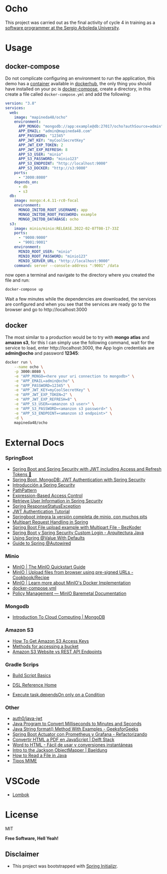 # Ocho

This project was carried out as the final activity of cycle 4 in training as a [software programmer at the Sergio Arboleda University](https://www.usergioarboleda.edu.co/noticias/la-sergio-hara-parte-de-mision-tic-2022-el-programa-para-capacitar-a-mas-de-50-mil-colombianos-en-habilidades-y-competencias-4-0/).

# Usage

## docker-compose

Do not complicate configuring an environment to run the application, this demo has a [container](https://hub.docker.com/r/mapineda48/ocho) available in [dockerhub](https://hub.docker.com/), the only thing you should have installed on your pc is [docker-compose](https://docs.docker.com/compose/), create a directory, in this create a file called `docker-compose.yml` and add the following:

```yml
version: "3.8"
services: 
  web:
    image: "mapineda48/ocho"
    environment:
      APP_MONGO: "mongodb://app:example@db:27017/ocho?authSource=admin"
      APP_EMAIL: "admin@mapineda48.com"
      APP_PASSWORD: "12345"
      APP_JWT_KEY: "myCoolSecretKey"
      APP_JWT_EXP_TOKEN: 2
      APP_JWT_EXP_REFRESH: 8
      APP_S3_USER: "minio"
      APP_S3_PASSWORD: "minio123"
      APP_S3_ENDPOINT: "http://localhost:9000"
      APP_S3_DOCKER: "http://s3:9000"
    ports:
      - "3000:8080"
    depends_on:
      - db
      - s3
  db:
    image: mongo:4.4.11-rc0-focal
    environment:
      MONGO_INITDB_ROOT_USERNAME: app
      MONGO_INITDB_ROOT_PASSWORD: example
      MONGO_INITDB_DATABASE: ocho
  s3:
    image: minio/minio:RELEASE.2022-02-07T08-17-33Z
    ports:
      - "9000:9000"
      - "9001:9001"
    environment:
      MINIO_ROOT_USER: "minio"
      MINIO_ROOT_PASSWORD: "minio123"
      MINIO_SERVER_URL: "http://localhost:9000"
    command: server --console-address ":9001" /data
```
now open a terminal and navigate to the directory where you created the file and run:

```sh
docker-compose up
```
Wait a few minutes while the dependencies are downloaded, the services are configured and when you see that the services are ready go to the browser and go to http://localhost:3000

## docker

The most similar to a production would be to try with **mongo atlas** and **amazon s3**, for this I can simply use the following command, wait for the service to load, enter http://localhost:3000, the App login credentials are **admin@ocho** and password **12345**:

```sh
docker run \
    --name ocho \
    -p 3000:8080 \
    -e "APP_MONGO=<here your uri connection to mongodb>" \
    -e "APP_EMAIL=admin@ocho" \
    -e "APP_PASSWORD=12345" \
    -e "APP_JWT_KEY=myCoolSecretKey" \
    -e "APP_JWT_EXP_TOKEN=2" \
    -e "APP_JWT_EXP_REFRESH=8" \
    -e "APP_S3_USER=<amanzon s3 user>" \
    -e "APP_S3_PASSWORD=<amanzon s3 password>" \
    -e "APP_S3_ENDPOINT=<amanzon s3 endpoint>" \
    -d \
    mapineda48/ocho
```

# External Docs

### SpringBoot

- [Spring Boot and Spring Security with JWT including Access and Refresh Tokens 🔑](https://www.youtube.com/watch?v=VVn9OG9nfH0)
- [Spring Boot, MongoDB: JWT Authentication with Spring Security](https://www.bezkoder.com/spring-boot-jwt-auth-mongodb/)
- [Introducción a Spring Security](https://www.adictosaltrabajo.com/2020/05/21/introduccion-a-spring-security/)
- [PathPattern](https://docs.spring.io/spring-framework/docs/current/javadoc-api/org/springframework/web/util/pattern/PathPattern.html)
- [Expression-Based Access Control](https://docs.spring.io/spring-security/site/docs/3.0.x/reference/el-access.html)
- [Retrieve User Information in Spring Security](https://www.baeldung.com/get-user-in-spring-security)
- [Spring ResponseStatusException](https://www.baeldung.com/spring-response-status-exception)
- [JWT Authentication Tutorial](https://www.svlada.com/jwt-token-authentication-with-spring-boot/)
- [Springboot integra la versión completa de minio, con muchos pits](https://www.jianshu.com/p/403eaf7d401c)
- [Multipart Request Handling in Spring](https://www.baeldung.com/sprint-boot-multipart-requests)
- [Spring Boot File upload example with Multipart File - BezKoder](https://www.bezkoder.com/spring-boot-file-upload/)
- [Spring Boot y Spring Security Custom Login - Arquitectura Java](https://www.arquitecturajava.com/spring-boot-y-spring-security-custom-login/)
- [Using Spring @Value With Defaults](https://www.baeldung.com/spring-value-defaults)
- [Guide to Spring @Autowired](https://www.baeldung.com/spring-autowire#:~:text=Starting%20with%20Spring%202.5%2C%20the,collaborating%20beans%20into%20our%20bean.)

### Minio

- [MinIO | The MinIO Quickstart Guide](https://docs.min.io/docs/minio-quickstart-guide.html)
- [MinIO | Upload files from browser using pre-signed URLs - Cookbook/Recipe](https://docs.min.io/docs/upload-files-from-browser-using-pre-signed-urls.html)
- [MinIO | Learn more about MinIO's Docker Implementation](https://docs.min.io/docs/minio-docker-quickstart-guide.html)
- [docker-compose.yml](https://raw.githubusercontent.com/minio/minio/master/docs/orchestration/docker-compose/docker-compose.yaml)
- [Policy Management — MinIO Baremetal Documentation](https://docs.min.io/minio/baremetal/security/minio-identity-management/policy-based-access-control.html)

### Mongodb

- [Introduction To Cloud Computing | MongoDB](https://www.mongodb.com/cloud-database/cloud-computing)

### Amazon S3

- [How To Get Amazon S3 Access Keys](https://objectivefs.com/howto/how-to-get-amazon-s3-keys)
- [Methods for accessing a bucket](https://docs.aws.amazon.com/AmazonS3/latest/userguide/access-bucket-intro.html)
- [Amazon S3 Website vs REST API Endpoints](https://cloudconfusing.com/2017/12/24/amazon-s3-website-vs-rest-api-endpoint/)

### Gradle Scrips

- [Build Script Basics](https://docs.gradle.org/current/userguide/tutorial_using_tasks.html#sec:task_dependencies)

- [DSL Reference Home](https://docs.gradle.org/current/dsl/index.html)

- [Execute task.dependsOn only on a Condition](https://stackoverflow.com/questions/52667846/execute-task-dependson-only-on-a-condition-in-gradle)

### Other

- [auth0/java-jwt](https://github.com/auth0/java-jwt)
- [Java Program to Convert Milliseconds to Minutes and Seconds](https://www.programiz.com/java-programming/examples/milliseconds-minutes-seconds)
- [Java String format() Method With Examples - GeeksforGeeks](https://www.geeksforgeeks.org/java-string-format-method-with-examples/)
- [Spring Boot Actuator con Prometheus y Grafana - Refactorizando](https://refactorizando.com/spring-boot-actuator-prometheus-grafana/)
- [Convertir HTML a PDF en JavaScript | Delft Stack](https://www.delftstack.com/es/howto/javascript/javascript-convert-html-to-pdf/#:~:text=Utilice%20la%20biblioteca%20jsPDF%20para%20convertir%20HTML%20a%20PDF,-En%20este%20m%C3%A9todo&text=Verifique%20el%20c%C3%B3digo%20a%20continuaci%C3%B3n.&text=Copy%20var%20source%20%3D%20window.,landscape'%20%7D\)%3B%20doc.)
- [Word to HTML - Fácil de usar y conversiones instantáneas](https://wordtohtml.net/)
- [Intro to the Jackson ObjectMapper | Baeldung](https://www.baeldung.com/jackson-object-mapper-tutorial)
- [How to Read a File in Java](https://www.baeldung.com/reading-file-in-java)
- [Tipos MIME](https://developer.mozilla.org/es/docs/Web/HTTP/Basics_of_HTTP/MIME_types)

# VSCode

- [Lombok](https://projectlombok.org/setup/vscode)

# License

MIT

**Free Software, Hell Yeah!**

## Disclaimer

- This project was bootstrapped with [Spring Initializr](https://start.spring.io/).
